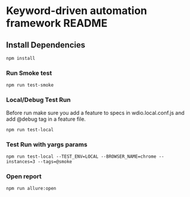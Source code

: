 # Keyword-driven automation framework README

## Install Dependencies

```
npm install
```

### Run Smoke test
```
npm run test-smoke
```

### Local/Debug Test Run 

Before run make sure you add a feature to specs in wdio.local.conf.js and add @debug tag in a feature file.

```
npm run test-local
```
### Test Run with yargs params
```
npm run test-local --TEST_ENV=LOCAL --BROWSER_NAME=chrome --instances=3 --tags=@smoke
```

### Open report
```
npm run allure:open
```